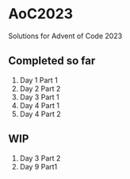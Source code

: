# AoC2023
Solutions for Advent of Code 2023
## Completed so far
1. Day 1 Part 1
2. Day 2 Part 2
3. Day 3 Part 1
1. Day 4 Part 1
2. Day 4 Part 2

## WIP
1. Day 3 Part 2
2. Day 9 Part1
